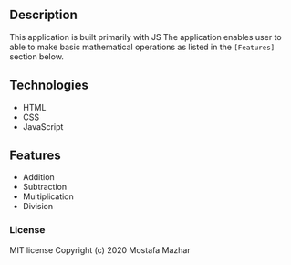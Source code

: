 ## Description

This application is built primarily with JS The application enables user to able to make basic mathematical operations as listed in the  `[Features]`  section below.

## Technologies

-   HTML
-   CSS
-  JavaScript



## Features

-   Addition
-   Subtraction
-   Multiplication
-   Division

 ### License

MIT license Copyright (c) 2020 Mostafa Mazhar